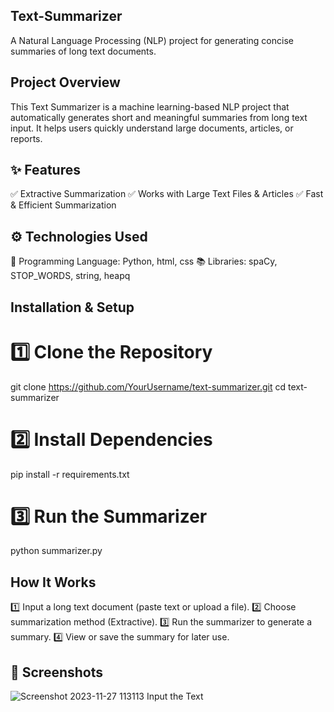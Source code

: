 ## Text-Summarizer
A Natural Language Processing (NLP) project for generating concise summaries of long text documents.

## Project Overview
This Text Summarizer is a machine learning-based NLP project that automatically generates short and meaningful summaries from long text input. It helps users quickly understand large documents, articles, or reports.

## ✨ Features
✅ Extractive Summarization
✅ Works with Large Text Files & Articles
✅ Fast & Efficient Summarization

## ⚙️ Technologies Used
📝 Programming Language: Python, html, css
📚 Libraries: spaCy, STOP_WORDS, string, heapq

 ## Installation & Setup
# 1️⃣ Clone the Repository

git clone https://github.com/YourUsername/text-summarizer.git
cd text-summarizer

# 2️⃣ Install Dependencies
pip install -r requirements.txt

# 3️⃣ Run the Summarizer
 python summarizer.py

## How It Works
1️⃣ Input a long text document (paste text or upload a file).
2️⃣ Choose summarization method (Extractive).
3️⃣ Run the summarizer to generate a summary.
4️⃣ View or save the summary for later use.

## 📸 Screenshots 
![Screenshot 2023-11-27 113113](https://github.com/user-attachments/assets/902c6ba2-c552-4a7e-95ec-e10913a8c1e6) 
Input the Text











